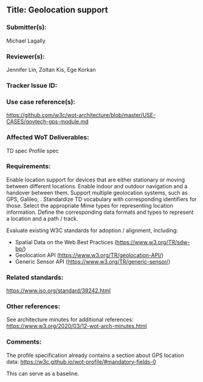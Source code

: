 ## Title: Geolocation support

### Submitter(s): 

Michael Lagally

### Reviewer(s):

Jennifer Lin, Zoltan Kis, Ege Korkan

### Tracker Issue ID:

<please leave blank>

### Use case reference(s):

https://github.com/w3c/wot-architecture/blob/master/USE-CASES/govtech-gps-module.md

### Affected WoT Deliverables:

TD spec
Profile spec

### Requirements:

Enable location support for devices that are either stationary or moving between different locations.
Enable indoor and outdoor navigation and a handover between them.
Support multiple geolocation systems, such as GPS, Galileo, .
Standardize TD vocabulary with corresponding identifiers for those.
Select the appropriate Mime types for representing location information.
Define the corresponding data formats and types to represent a location and a path / track.

Evaluate existing W3C standards for adoption / alignment, including:
* Spatial Data on the Web Best Practices (https://www.w3.org/TR/sdw-bp/)
* Geolocation API (https://www.w3.org/TR/geolocation-API/)
* Generic Sensor API (https://www.w3.org/TR/generic-sensor/)

### Related standards:

https://www.iso.org/standard/39242.html

### Other references:

See architecture minutes for additional references:
https://www.w3.org/2020/03/12-wot-arch-minutes.html

### Comments:

The profile specification already contains a section about GPS location data:
https://w3c.github.io/wot-profile/#mandatory-fields-0

This can serve as a baseline.
